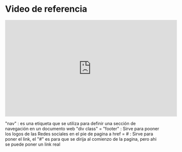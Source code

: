 # Video de referencia

<iframe width="560" height="315" src="https://www.youtube.com/embed/oWmOqxIanjk?si=5-d7lzG1Y7dDdOUq" title="YouTube video player" frameborder="0" allow="accelerometer; autoplay; clipboard-write; encrypted-media; gyroscope; picture-in-picture; web-share" allowfullscreen></iframe>

"nav" :  es una etiqueta que se utiliza para definir una sección de navegación en un documento web
"div class" = "footer" : Sirve para pooner los logos de las Redes sociales en el pie de pagina
a href = # : Sirve para poner el link, el "#" es para que se dirija al comienzo de la pagina, pero ahi se puede poner un link real